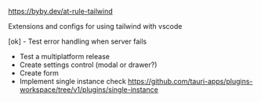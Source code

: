 https://byby.dev/at-rule-tailwind

Extensions and configs for using tailwind with vscode

[ok] - Test error handling when server fails

- Test a multiplatform release
- Create settings control (modal or drawer?)
- Create form
- Implement single instance check https://github.com/tauri-apps/plugins-workspace/tree/v1/plugins/single-instance
